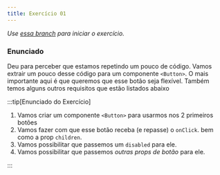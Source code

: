 ```yaml
---
title: Exercício 01
---
```


*Use [essa branch](https://github.com/robertotcestari/codante-ts-no-react-exercicio/tree/resolucao-eventos-e-event-handlers-exercico-2) para iniciar o exercício.*

### Enunciado

Deu para perceber que estamos repetindo um pouco de código. Vamos extrair um pouco desse código para um componente `<Button>`. O mais importante aqui é que queremos que esse botão seja flexível. Também temos alguns outros requisitos que estão listados abaixo

:::tip[Enunciado do Exercício]

1. Vamos criar um componente `<Button>` para usarmos nos 2 primeiros botões
2. Vamos fazer com que esse botão receba (e repasse) o `onClick`. bem como a prop `children`.
3. Vamos possibilitar que passemos um `disabled` para ele.
4. Vamos possibilitar que passemos *outras props de botão* para ele.

:::
